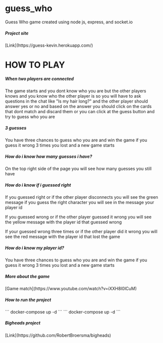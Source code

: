 # guess_who
Guess Who game created using node js, express, and socket.io

<h5>Project site</h5>
[Link](https://guess-kevin.herokuapp.com/)

<h1>HOW TO PLAY</h1>

<h5>When two players are connected</h5>
<p>The game starts and you dont know who you are but the other players knows and you know who the other player is so you will have to ask questions in the chat like "Is my hair long?" and the other player should answer yes or no and based on the answer you should click on the cards that dont match and discard them or you can click at the guess button and try to guess who you are</p>

<h5>3 guesses</h5>
<p>You have three chances to guess who you are and win the game if you guess it wrong 3 times you lost and a new game starts</p>

<h5>How do i know how many guesses i have?</h5>
<p>On the top right side of the page you will see how many guesses you still have</p>

<h5>How do i know if i guessed right</h5>
<p>If you guessed right or if the other player disconnects you will see the green message if you guess the right character you will see in the message your player id</p>
<p>If you guessed wrong or if the other player guessed it wrong you will see the yellow message with the player id that guessed wrong</p>
<p>If your guessed wrong three times or if the other player did it wrong you will see the red message with the player id that lost the game</p>

<h5>How do i know my player id?</h5>
<p>You have three chances to guess who you are and win the game if you guess it wrong 3 times you lost and a new game starts</p>

<h5>More about the game</h5>
[Game match](https://www.youtube.com/watch?v=iXXH8l0lCuM)

<h5>How to run the project</h5>
```
docker-compose up -d
```
``` 
docker-compose up -d 
```

<h5>Bigheads project</h5>
[Link](https://github.com/RobertBroersma/bigheads)
